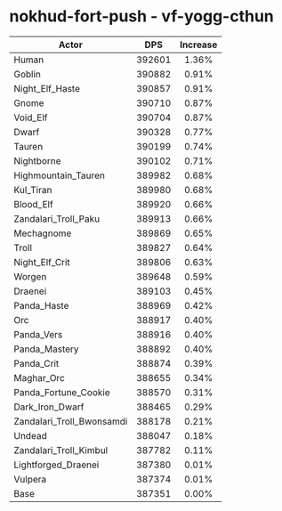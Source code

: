 # nokhud-fort-push - vf-yogg-cthun
| Actor | DPS | Increase |
|---|:---:|:---:|
|Human|392601|1.36%|
|Goblin|390882|0.91%|
|Night_Elf_Haste|390857|0.91%|
|Gnome|390710|0.87%|
|Void_Elf|390704|0.87%|
|Dwarf|390328|0.77%|
|Tauren|390199|0.74%|
|Nightborne|390102|0.71%|
|Highmountain_Tauren|389982|0.68%|
|Kul_Tiran|389980|0.68%|
|Blood_Elf|389920|0.66%|
|Zandalari_Troll_Paku|389913|0.66%|
|Mechagnome|389869|0.65%|
|Troll|389827|0.64%|
|Night_Elf_Crit|389806|0.63%|
|Worgen|389648|0.59%|
|Draenei|389103|0.45%|
|Panda_Haste|388969|0.42%|
|Orc|388917|0.40%|
|Panda_Vers|388916|0.40%|
|Panda_Mastery|388892|0.40%|
|Panda_Crit|388874|0.39%|
|Maghar_Orc|388655|0.34%|
|Panda_Fortune_Cookie|388570|0.31%|
|Dark_Iron_Dwarf|388465|0.29%|
|Zandalari_Troll_Bwonsamdi|388178|0.21%|
|Undead|388047|0.18%|
|Zandalari_Troll_Kimbul|387782|0.11%|
|Lightforged_Draenei|387380|0.01%|
|Vulpera|387374|0.01%|
|Base|387351|0.00%|
